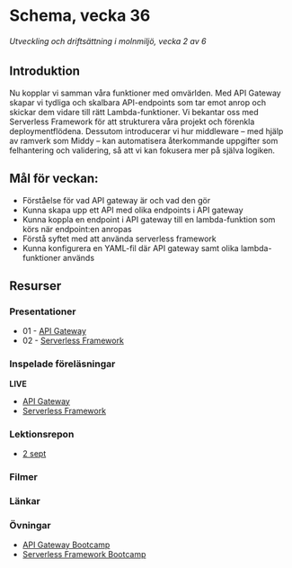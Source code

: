 # Schema, vecka 36
###### Utveckling och driftsättning i molnmiljö, vecka 2 av 6

## Introduktion

Nu kopplar vi samman våra funktioner med omvärlden. Med API Gateway skapar vi tydliga och skalbara API-endpoints som tar emot anrop och skickar dem vidare till rätt Lambda-funktioner. Vi bekantar oss med Serverless Framework för att strukturera våra projekt och förenkla deploymentflödena. Dessutom introducerar vi hur middleware – med hjälp av ramverk som Middy – kan automatisera återkommande uppgifter som felhantering och validering, så att vi kan fokusera mer på själva logiken.

## Mål för veckan:

* Förståelse för vad API gateway är och vad den gör
* Kunna skapa upp ett API med olika endpoints i API gateway
* Kunna koppla en endpoint i API gateway till en lambda-funktion som körs när endpoint:en anropas
* Förstå syftet med att använda serverless framework
* Kunna konfigurera en YAML-fil där API gateway samt olika lambda-funktioner används

## Resurser

### Presentationer
 * 01 - [API Gateway](https://docs.google.com/presentation/d/191-GjAlCAZhX-oIvj7N6lpE9z6Kb9n-Q/edit?usp=sharing&ouid=117251319654116712560&rtpof=true&sd=true)
 * 02 - [Serverless Framework](https://docs.google.com/presentation/d/1fAdRFhP2VwxCV0cd6aT5LyuP_Wrq4PPx/edit?usp=sharing&ouid=117251319654116712560&rtpof=true&sd=true)

   
### Inspelade föreläsningar

**LIVE**

* [API Gateway](https://funet.sharepoint.com/:v:/s/FrontendutvecklareYH-Fe24Karlstad-Arvika/EfD4Cne18OxJnUD-E4aRloEB3Z8GpiN-RYqFBxqADhdSPQ?e=PVFz2a)
* [Serverless Framework](https://funet.sharepoint.com/:v:/s/FrontendutvecklareYH-Fe24Karlstad-Arvika/Ea7RC7t3XEdNsp67KZKS4RMBVA87L1u_5wZyTwnUal6UTA?e=wdhjYy)

### Lektionsrepon

* [2 sept](https://github.com/fu-cloud-fe24/week-36-lecture-2-sept)

### Filmer


### Länkar


### Övningar 

* [API Gateway Bootcamp](https://github.com/fu-cloud-fe24/week-36-exercise-api-gateway)
* [Serverless Framework Bootcamp](https://github.com/fu-cloud-fe24/week-36-exercise-serverless-framework)


